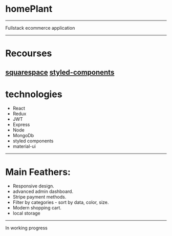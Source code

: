 # homePlant

---

Fullstack ecommerce application

---
# Recourses 
[squarespace](https://helicon-ferret-scfz.squarespace.com/config/)
[styled-components](https://styled-components.com/)
--- 

# technologies

- React
- Redux
- JWT
- Express
- Node
- MongoDb
- styled components
- material-ui

---

# Main Feathers:

- Responsive design.
- advanced admin dashboard.
- Stripe payment methods.
- Filter by categories - sort by data, color, size.
- Modern shopping cart.
- local storage

---

In working progress
